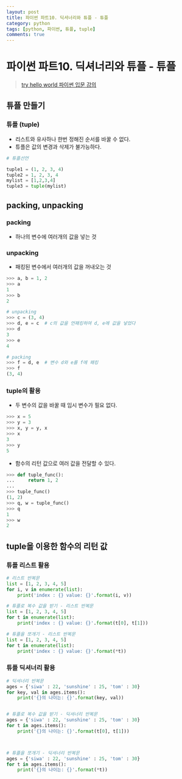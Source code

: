 ```yaml
---
layout: post
title: 파이썬 파트10. 딕셔너리와 튜플 - 튜플
category: python
tags: [python, 파이썬, 튜플, tuple]
comments: true
---
```

# 파이썬 파트10. 딕셔너리와 튜플 - 튜플
> [try hello world 파이썬 입문 강의 ](http://tryhelloworld.co.kr/courses/%ED%8C%8C%EC%9D%B4%EC%8D%AC-%EC%9E%85%EB%AC%B8)      

## 튜플 만들기

### 튜플 (tuple)
- 리스트와 유사하나 한번 정해진 순서를 바꿀 수 없다.
- 튜플은 값의 변경과 삭제가 불가능하다.

```python
# 튜플선언

tuple1 = (1, 2, 3, 4)
tuple2 = 1, 2, 3, 4
mylist = [1,2,3,4]
tuple3 = tuple(mylist)
```

## packing, unpacking
### packing
- 하나의 변수에 여러개의 값을 넣는 것

### unpacking
- 패킹된 변수에서 여러개의 값을 꺼내오는 것

```python
>>> a, b = 1, 2
>>> a
1
>>> b
2

# unpacking
>>> c = (3, 4)
>>> d, e = c  # c의 값을 언패킹하여 d, e에 값을 넣었다
>>> d
3
>>> e
4

# packing
>>> f = d, e  # 변수 d와 e를 f에 패킹
>>> f
(3, 4)
```

### tuple의 활용
- 두 변수의 값을 바꿀 때 임시 변수가 필요 없다.

```python
>>> x = 5
>>> y = 3
>>> x, y = y, x
>>> x
3
>>> y
5
```
- 함수의 리턴 값으로 여러 값을 전달할 수 있다.

```python
>>> def tuple_func():
...     return 1, 2
...
>>> tuple_func()
(1, 2)
>>> q, w = tuple_func()
>>> q
1
>>> w
2
```

## tuple을 이용한 함수의 리턴 값

### 튜플 리스트 활용
```python
# 리스트 반복문
list = [1, 2, 3, 4, 5]
for i, v in enumerate(list):
    print('index : {} value: {}'.format(i, v))

# 튜플로 복수 값을 받기 - 리스트 반복문
list = [1, 2, 3, 4, 5]
for t in enumerate(list):
    print('index : {} value: {}'.format(t[0], t[1]))

# 튜플을 쪼개기 - 리스트 반복문
list = [1, 2, 3, 4, 5]
for t in enumerate(list):
    print('index : {} value: {}'.format(*t))

```

### 튜플 딕셔너리 활용
```python
# 딕셔너리 반복문
ages = {'siwa' : 22, 'sunshine' : 25, 'tom' : 30}
for key, val in ages.items():
    print('{}의 나이는: {}'.format(key, val))


# 튜플로 복수 값을 받기 - 딕셔너리 반복문
ages = {'siwa' : 22, 'sunshine' : 25, 'tom' : 30}
for t in ages.items():
    print('{}의 나이는: {}'.format(t[0], t[1]))



# 튜플을 쪼개기 - 딕셔너리 반복문
ages = {'siwa' : 22, 'sunshine' : 25, 'tom' : 30}
for t in ages.items():
    print('{}의 나이는: {}'.format(*t))

```
